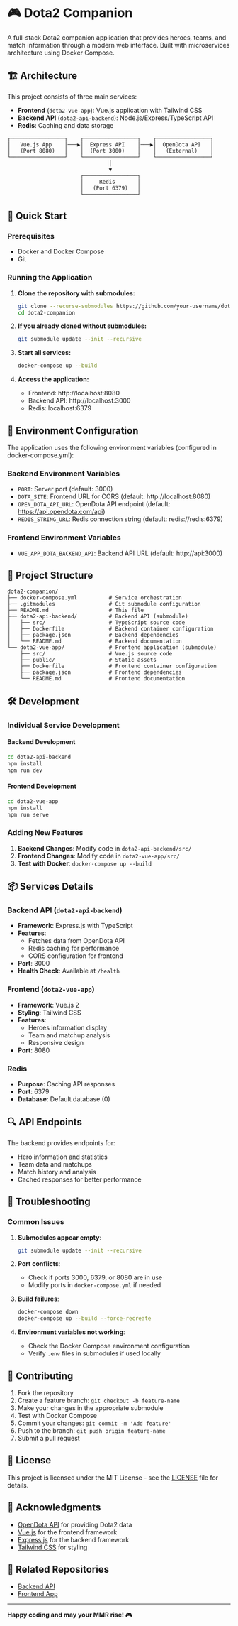 # 🎮 Dota2 Companion

A full-stack Dota2 companion application that provides heroes, teams, and match information through a modern web interface. Built with microservices architecture using Docker Compose.

## 🏗️ Architecture

This project consists of three main services:

- **Frontend** (`dota2-vue-app`): Vue.js application with Tailwind CSS
- **Backend API** (`dota2-api-backend`): Node.js/Express/TypeScript API
- **Redis**: Caching and data storage

```
┌─────────────────┐    ┌─────────────────┐    ┌─────────────────┐
│   Vue.js App    │───▶│  Express API    │───▶│  OpenDota API   │
│   (Port 8080)   │    │  (Port 3000)    │    │   (External)    │
└─────────────────┘    └─────────────────┘    └─────────────────┘
                                │
                                ▼
                       ┌─────────────────┐
                       │     Redis       │
                       │   (Port 6379)   │
                       └─────────────────┘
```

## 🚀 Quick Start

### Prerequisites
- Docker and Docker Compose
- Git

### Running the Application

1. **Clone the repository with submodules:**
   ```bash
   git clone --recurse-submodules https://github.com/your-username/dota2-companion.git
   cd dota2-companion
   ```

2. **If you already cloned without submodules:**
   ```bash
   git submodule update --init --recursive
   ```

3. **Start all services:**
   ```bash
   docker-compose up --build
   ```

4. **Access the application:**
   - Frontend: http://localhost:8080
   - Backend API: http://localhost:3000
   - Redis: localhost:6379

## 🔧 Environment Configuration

The application uses the following environment variables (configured in docker-compose.yml):

### Backend Environment Variables
- `PORT`: Server port (default: 3000)
- `DOTA_SITE`: Frontend URL for CORS (default: http://localhost:8080)
- `OPEN_DOTA_API_URL`: OpenDota API endpoint (default: https://api.opendota.com/api)
- `REDIS_STRING_URL`: Redis connection string (default: redis://redis:6379)

### Frontend Environment Variables
- `VUE_APP_DOTA_BACKEND_API`: Backend API URL (default: http://api:3000)

## 📁 Project Structure

```
dota2-companion/
├── docker-compose.yml          # Service orchestration
├── .gitmodules                 # Git submodule configuration
├── README.md                   # This file
├── dota2-api-backend/          # Backend API (submodule)
│   ├── src/                    # TypeScript source code
│   ├── Dockerfile              # Backend container configuration
│   ├── package.json            # Backend dependencies
│   └── README.md               # Backend documentation
└── dota2-vue-app/              # Frontend application (submodule)
    ├── src/                    # Vue.js source code
    ├── public/                 # Static assets
    ├── Dockerfile              # Frontend container configuration
    ├── package.json            # Frontend dependencies
    └── README.md               # Frontend documentation
```

## 🛠️ Development

### Individual Service Development

#### Backend Development
```bash
cd dota2-api-backend
npm install
npm run dev
```

#### Frontend Development
```bash
cd dota2-vue-app
npm install
npm run serve
```

### Adding New Features

1. **Backend Changes**: Modify code in `dota2-api-backend/src/`
2. **Frontend Changes**: Modify code in `dota2-vue-app/src/`
3. **Test with Docker**: `docker-compose up --build`

## 📦 Services Details

### Backend API (`dota2-api-backend`)
- **Framework**: Express.js with TypeScript
- **Features**: 
  - Fetches data from OpenDota API
  - Redis caching for performance
  - CORS configuration for frontend
- **Port**: 3000
- **Health Check**: Available at `/health`

### Frontend (`dota2-vue-app`)
- **Framework**: Vue.js 2
- **Styling**: Tailwind CSS
- **Features**:
  - Heroes information display
  - Team and matchup analysis
  - Responsive design
- **Port**: 8080

### Redis
- **Purpose**: Caching API responses
- **Port**: 6379
- **Database**: Default database (0)

## 🔍 API Endpoints

The backend provides endpoints for:
- Hero information and statistics
- Team data and matchups
- Match history and analysis
- Cached responses for better performance

## 🐛 Troubleshooting

### Common Issues

1. **Submodules appear empty**:
   ```bash
   git submodule update --init --recursive
   ```

2. **Port conflicts**:
   - Check if ports 3000, 6379, or 8080 are in use
   - Modify ports in `docker-compose.yml` if needed

3. **Build failures**:
   ```bash
   docker-compose down
   docker-compose up --build --force-recreate
   ```

4. **Environment variables not working**:
   - Check the Docker Compose environment configuration
   - Verify `.env` files in submodules if used locally

## 🤝 Contributing

1. Fork the repository
2. Create a feature branch: `git checkout -b feature-name`
3. Make your changes in the appropriate submodule
4. Test with Docker Compose
5. Commit your changes: `git commit -m 'Add feature'`
6. Push to the branch: `git push origin feature-name`
7. Submit a pull request

## 📄 License

This project is licensed under the MIT License - see the [LICENSE](LICENSE) file for details.

## 🙏 Acknowledgments

- [OpenDota API](https://docs.opendota.com/) for providing Dota2 data
- [Vue.js](https://vuejs.org/) for the frontend framework
- [Express.js](https://expressjs.com/) for the backend framework
- [Tailwind CSS](https://tailwindcss.com/) for styling

## 🔗 Related Repositories

- [Backend API](https://github.com/johnmichealacera/dota2-api-backend)
- [Frontend App](https://github.com/johnmichealacera/dota2-vue-app)

---

**Happy coding and may your MMR rise! 🎮**
